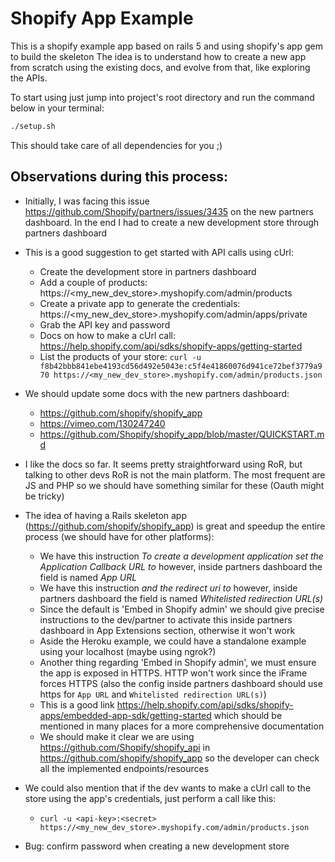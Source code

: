 # Shopify App Example

This is a shopify example app based on rails 5 and using shopify's app gem to build the skeleton
The idea is to understand how to create a new app from scratch using the existing docs, and evolve from that, like exploring the APIs.

To start using just jump into project's root directory and run the command below in your terminal:
```bash
./setup.sh
```
This should take care of all dependencies for you ;)

## Observations during this process:

* Initially, I was facing this issue https://github.com/Shopify/partners/issues/3435 on the new partners dashboard. In the end I had to create a new development store through partners dashboard
* This is a good suggestion to get started with API calls using cUrl:
  * Create the development store in partners dashboard
  * Add a couple of products: https://<my_new_dev_store>.myshopify.com/admin/products
  * Create a private app to generate the credentials: https://<my_new_dev_store>.myshopify.com/admin/apps/private
  * Grab the API key and password
  * Docs on how to make a cUrl call: https://help.shopify.com/api/sdks/shopify-apps/getting-started
  * List the products of your store: `curl -u f8b42bbb841ebe4193cd56d492e5043e:c5f4e41860076d941ce72bef3779a970 https://<my_new_dev_store>.myshopify.com/admin/products.json`
* We should update some docs with the new partners dashboard:
  * https://github.com/shopify/shopify_app
  * https://vimeo.com/130247240
  * https://github.com/Shopify/shopify_app/blob/master/QUICKSTART.md
* I like the docs so far. It seems pretty straightforward using RoR, but talking to other devs RoR is not the main platform. The most frequent are JS and PHP so we should have something similar for these (Oauth might be tricky)
* The idea of having a Rails skeleton app (https://github.com/shopify/shopify_app) is great and speedup the entire process (we should have for other platforms):
  * We have this instruction _To create a development application set the Application Callback URL to_ however, inside partners dashboard the field is named _App URL_
  * We have this instruction _and the redirect uri to_ however, inside partners dashboard the field is named _Whitelisted redirection URL(s)_
  * Since the default is 'Embed in Shopify admin' we should give precise instructions to the dev/partner to activate this inside partners dashboard in App Extensions section, otherwise it won't work
  * Aside the Heroku example, we could have a standalone example using your localhost (maybe using ngrok?)
  * Another thing regarding 'Embed in Shopify admin', we must ensure the app is exposed in HTTPS. HTTP won't work since the iFrame forces HTTPS (also the config inside partners dashboard should use https for `App URL` and `Whitelisted redirection URL(s)`)
  * This is a good link https://help.shopify.com/api/sdks/shopify-apps/embedded-app-sdk/getting-started which should be mentioned in many places for a more comprehensive documentation
  * We should make it clear we are using https://github.com/Shopify/shopify_api in https://github.com/shopify/shopify_app so the developer can check all the implemented endpoints/resources
* We could also mention that if the dev wants to make a cUrl call to the store using the app's credentials, just perform a call like this:
  * `curl -u <api-key>:<secret> https://<my_new_dev_store>.myshopify.com/admin/products.json`

* Bug: confirm password when creating a new development store
